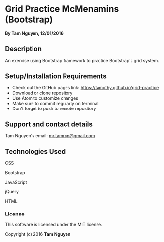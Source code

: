 # Grid Practice McMenamins (Bootstrap)

#### By Tam Nguyen, 12/01/2016

## Description

An exercise using Bootstrap framework to practice Bootstrap's grid system.

## Setup/Installation Requirements

* Check out the GitHub pages link: https://tamothy.github.io/grid-practice
* Download or clone repository
* Use Atom to customize changes
* Make sure to commit regularly on terminal
* Don't forget to push to remote repository

## Support and contact details

Tam Nguyen's email: mr.tamron@gmail.com

## Technologies Used

CSS

Bootstrap

JavaScript

jQuery

HTML

### License

This software is licensed under the MIT license.

Copyright (c) 2016 **Tam Nguyen**
